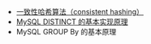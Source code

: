 - [一致性哈希算法（consistent hashing）](https://zhuanlan.zhihu.com/p/129049724)
- [MySQL DISTINCT 的基本实现原理](https://blog.csdn.net/weixin_38008100/article/details/82944007)
- MySQL GROUP By 的基本原理

